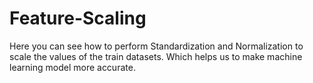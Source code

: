 # Feature-Scaling
Here you can see how to perform Standardization and Normalization to scale the values of the train datasets. Which helps us to make machine learning model more accurate. 
